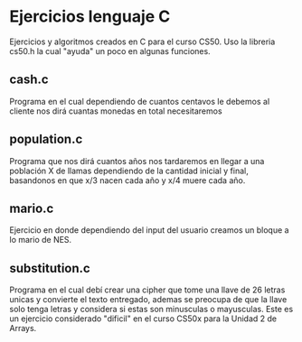 # Ejercicios lenguaje C
 Ejercicios y algoritmos creados en C para el curso CS50.
 Uso la libreria cs50.h la cual "ayuda" un poco en algunas funciones.
 ## cash.c
 Programa en el cual dependiendo de cuantos centavos le debemos al cliente nos dirá cuantas monedas en total necesitaremos
 
 ## population.c
 Programa que nos dirá cuantos años nos tardaremos en llegar a una población X de llamas dependiendo de la cantidad inicial y final, basandonos en que x/3 nacen cada año y x/4 muere cada año.
 
 ## mario.c
 Ejercicio en donde dependiendo del input del usuario creamos un bloque a lo mario de NES.

 ## substitution.c
 Programa en el cual debí crear una cipher que tome una llave de 26 letras unicas y convierte el texto entregado, ademas se preocupa de que la llave solo tenga letras y considera si estas son minusculas o mayusculas. Este es un ejercicio considerado "dificil" en el curso CS50x para la Unidad 2 de Arrays.
